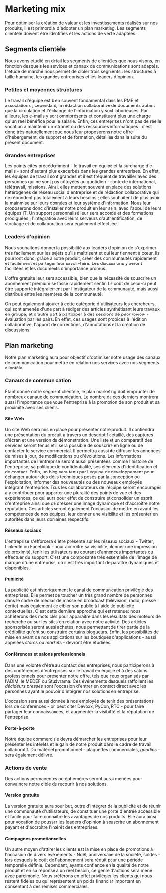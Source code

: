 # Marketing mix

Pour optimiser la création de valeur et les investissements réalisés sur nos produits, il est primordial d'adopter un plan marketing.
Les segments clientèle doivent être identifiés et les actions de vente adaptées.

## Segments clientèle

Nous avons étudié en détail les segments de clientèles que nous visons, en fonction desquels les services et canaux de communications sont adaptés.
L'étude de marché nous permet de cibler trois segments : les structures à taille humaine, les grandes entreprises et les leaders d'opinion.

### Petites et moyennes structures

Le travail d'équipe est bien souvent fondamental dans les PME et associations ; cependant, la rédaction collaborative de documents autant que la circulation et l'échange de l'information y sont laborieuses.
Par ailleurs, les e-mails y sont omniprésents et constituent plus une charge qu'un réel bénéfice pour le salarié.
Enfin, ces entreprises n'ont pas de réelle vocation à maintenir un intranet ou des ressources informatiques : c'est donc très naturellement que nous leur proposerons notre offre d'hébergement, de support et de formation, détaillée dans la suite du présent document.

### Grandes entreprises

Les points cités précédemment - le travail en équipe et la surcharge d'e-mails - sont d'autant plus exacerbés dans les grandes entreprises. En effet, les équipes de travail sont grandes et il est fréquent de travailler avec des personnes qui ne sont pas côtoyées au quotidien - contexte international, télétravail, missions.
Ainsi, elles mettent souvent en place des solutions hétérogènes de réseau social d'entreprise et de rédaction collaborative qui ne répondent pas totalement à leurs besoins ; elles souhaitent de plus avoir la mainmise sur leurs données et leur système d'information.
Nous leur proposerons donc d'installer notre produit en leur sein, avec l'appui de leurs équipes IT. Un support personnalisé leur sera accordé et des formations prodiguées ; l'intégration avec leurs serveurs d'authentification, de stockage et de collaboration sera également effectuée.

### Leaders d'opinion

Nous souhaitons donner la possibilité aux leaders d'opinion de s'exprimer très facilement sur les sujets qu'ils maîtrisent et qui leur tiennent à cœur. Ils pourront donc, grâce à notre produit, créer des communautés rapidement et facilement et partager leur savoir-faire. Les discussions y seront facilitées et les documents d'importance promus.

L'offre gratuite leur sera accessible, bien que la nécessité de souscrire un abonnement premium se fasse rapidement sentir. Le coût de celui-ci peut être supporté intégralement par l'instigateur de la communauté, mais aussi distribué entre les membres de la communauté.

On peut également ajouter à cette catégorie d'utilisateurs les chercheurs, qui sont amenés d'une part à rédiger des articles synthétisant leurs travaux en groupe, et d'autre part à participer à des sessions de *peer review* - évaluation par les pairs. En effet, ces usages sont propices à l'édition collaborative, l'apport de corrections, d'annotations et la création de discussions.

## Plan marketing

Notre plan marketing aura pour objectif d'optimiser notre usage des canaux de communication pour mettre en relation nos services avec nos segments clientèle.

### Canaux de communication

Étant donné notre segment clientèle, le plan marketing doit emprunter de nombreux canaux de communication. Le nombre de ces derniers montrera aussi l'importance que voue l'entreprise à la promotion de son produit et sa proximité avec ses clients.

#### Site Web

Un site Web sera mis en place pour présenter notre produit. Il contiendra une présentation du produit à travers un descriptif détaillé, des captures d'écran et une version de démonstration.
Une liste et un comparatif des services seront tenus et il sera possible de souscrire en ligne ou de contacter le service commercial.
Il permettra aussi de diffuser les annonces de mises à jour, de modifications ou d'évolutions.
Les informations importantes de l'entreprise seront aussi présentées, comme l'histoire de l'entreprise, sa politique de confidentialité, ses éléments d'identification et de contact.
Enfin, un blog sera tenu par l'équipe de développement pour échanger autour des défis techniques posés par la conception ou l'exploitation, informer des nouveautés ou des nouveaux employés intégrant l'entreprise. Tous les collaborateurs de l'équipe seront encouragés à y contribuer pour apporter une pluralité des points de vue et des expériences, ce qui aura pour effet de construire et consolider un esprit d'entreprise ainsi que de dresser une image dynamique et d'accroître notre réputation. Ces articles seront également l'occasion de mettre en avant les compétences de nos équipes, leur donner une visibilité et les présenter en autorités dans leurs domaines respectifs.

#### Réseaux sociaux

L'entreprise s'efforcera d'être présente sur les réseaux sociaux - Twitter, LinkedIn ou Facebook - pour accroitre sa visibilité, donner une impression de proximité, tenir les utilisateurs au courant d'annonces importantes ou effectuer du support.
C'est une composante très essentielle de l'image de marque d'une entreprise, où il est très important de paraître dynamiques et disponibles.

#### Publicité

La publicité est historiquement le canal de communication privilégié des entreprises. Elle permet de toucher un très grand nombre de personnes dans le cadre de médias de masse en broadcast (télévision, radio, presse écrite) mais également de cibler son public à l'aide de publicité contextuelles.
C'est cette dernière approche qui est retenue: nous achèterons des mots clés pour apparaître dans les résultats des moteurs de recherche ou sur les sites en relation avec notre activité. Des articles sponsorisés seront aussi achetés, nous permettant de tirer partie de la crédibilité qu'ont su construire certains blogueurs.
Enfin, les possibilités de mise en avant de nos applications sur les boutiques d'applications - aussi appelées *stores* ou *markets* - devront être étudiées.

#### Conférences et salons professionnels

Dans une volonté d'être au contact des entreprises, nous participerons à des conférences d'entreprises sur le travail en équipe et à des salons professionnels pour présenter notre offre, tels que ceux organisés par l'ADIM, le MEDEF ou Studyrama.
Ces événements desquels raffollent les *décideurs pressés* sont l'occasion d'entrer en contact direct avec les personnes ayant le pouvoir  d'intégrer nos solutions en entreprise.

L'occasion sera aussi donnée à nos employés de tenir des présentations lors de conférences - on peut citer Devoxx, PyCon, RTC - pour faire partager leur connaissances, et augmenter la visibilité et la réputation de l'entreprise.	

#### Porte-à-porte

Notre équipe commerciale devra démarcher les entreprises pour leur présenter les intérêts et le gain de notre produit dans le cadre de travail collaboratif.
Du matériel promotionnel - plaquettes commerciales, *goodies* - sera également délivré.

### Actions de vente

Des actions permanentes ou éphémères seront aussi menées pour convaincre notre cible de recourir à nos solutions.

#### Version gratuite

La version gratuite aura pour but, outre d'intégrer de la publicité et de réunir une communauté d'utilisateurs, de constituer une porte d'entrée accessible et facile pour faire connaître les avantages de nos produits.
Elle aura ainsi pour vocation de pousser les leaders d'opinion à souscrire un abonnement payant et d'accroitre l'intérêt des entreprises.

#### Campagnes promotionnelles

Un autre moyen d'attirer les clients est la mise en place de promotions à l'occasion de divers événements - Noël, anniversaire de la société, soldes - lors desquels le coût de l'abonnement sera réduit pour une période temporelle définie.
Cependant, ayants confiance en la qualité de notre produit et en sa réponse à un réel besoin, ce genre d'actions sera mené avec parcimonie.
Nous préférons en effet privilégier les clients qui nous restent fidèles ou qui représentent un poids financier important en consentant à des remises commerciales.


